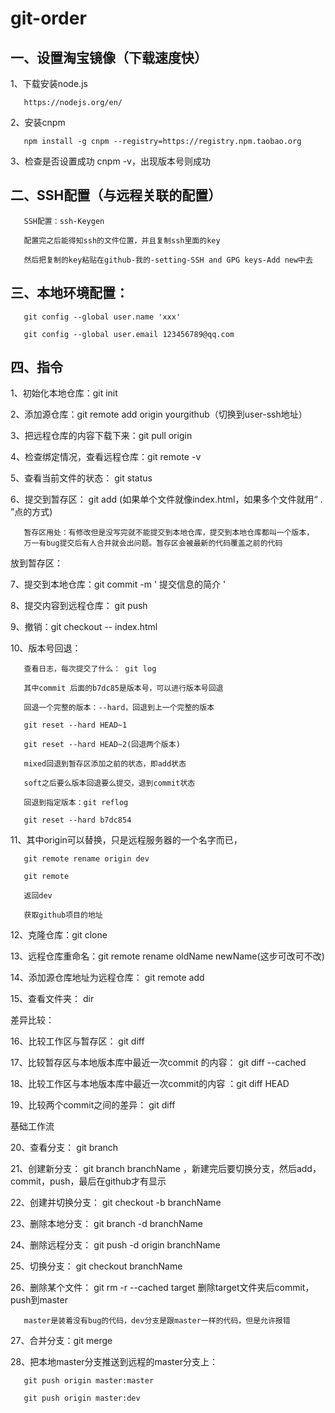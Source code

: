 # git-order

## 一、设置淘宝镜像（下载速度快）

1、下载安装node.js

       https://nodejs.org/en/

2、安装cnpm

       npm install -g cnpm --registry=https://registry.npm.taobao.org

3、检查是否设置成功 cnpm -v，出现版本号则成功

## 二、SSH配置（与远程关联的配置）

       SSH配置：ssh-Keygen

       配置完之后能得知ssh的文件位置，并且复制ssh里面的key

       然后把复制的key粘贴在github-我的-setting-SSH and GPG keys-Add new中去

## 三、本地环境配置：

       git config --global user.name 'xxx'

       git config --global user.email 123456789@qq.com

## 四、指令

1、初始化本地仓库：git init

2、添加源仓库：git remote add origin yourgithub（切换到user-ssh地址）

3、把远程仓库的内容下载下来：git pull origin

4、检查绑定情况，查看远程仓库：git remote -v

5、查看当前文件的状态： git status

6、提交到暂存区： git add (如果单个文件就像index.html，如果多个文件就用“ . ”点的方式)

       暂存区用处：有修改但是没写完就不能提交到本地仓库，提交到本地仓库都叫一个版本，
	   万一有bug提交后有人合并就会出问题。暂存区会被最新的代码覆盖之前的代码

	   
放到暂存区：

7、提交到本地仓库：git commit -m ' 提交信息的简介 '

8、提交内容到远程仓库： git push

9、撤销：git checkout -- index.html

10、版本号回退：

       查看日志，每次提交了什么： git log

       其中commit 后面的b7dc85是版本号，可以进行版本号回退

       回退一个完整的版本：--hard，回退到上一个完整的版本

       git reset --hard HEAD~1

       git reset --hard HEAD~2(回退两个版本)

       mixed回退到暂存区添加之前的状态，即add状态

       soft之后要么版本回退要么提交，退到commit状态

       回退到指定版本：git reflog

       git reset --hard b7dc854

11、其中origin可以替换，只是远程服务器的一个名字而已，

       git remote rename origin dev

       git remote

       返回dev

       获取github项目的地址

12、克隆仓库：git clone

13、远程仓库重命名：git remote rename oldName newName(这步可改可不改)

14、添加源仓库地址为远程仓库： git remote add

15、查看文件夹： dir



差异比较：

16、比较工作区与暂存区： git diff

17、比较暂存区与本地版本库中最近一次commit 的内容： git diff --cached

18、比较工作区与本地版本库中最近一次commit的内容 ：git diff HEAD

19、比较两个commit之间的差异： git diff



基础工作流

20、查看分支： git branch

21、创建新分支： git branch branchName ，新建完后要切换分支，然后add，commit，push，最后在github才有显示

22、创建并切换分支： git checkout -b branchName

23、删除本地分支： git branch -d branchName

24、删除远程分支： git push -d origin branchName

25、切换分支： git checkout branchName

26、删除某个文件： git rm -r --cached target 删除target文件夹后commit，push到master

       master是装着没有bug的代码，dev分支是跟master一样的代码，但是允许报错

27、合并分支：git merge

28、把本地master分支推送到远程的master分支上：

       git push origin master:master

       git push origin master:dev
